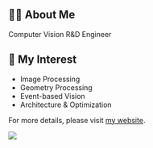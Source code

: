 ## 🧑‍💻 About Me
Computer Vision R&D Engineer

## 🔭 My Interest
- Image Processing
- Geometry Processing
- Event-based Vision
- Architecture & Optimization

For more details, please visit [my website](https://astaka-pe.github.io/).

![](https://git-hub-readme-stats-clone-chi.vercel.app/api?username=astaka-pe&theme=shadow_blue&rank_icon=github&count_private=true&include_all_commits=true&show_icons=true&card_width=500)

<!--
- 🔭 I’m currently working on ...
- 🌱 I’m currently learning ...
- 👯 I’m looking to collaborate on ...
- 🤔 I’m looking for help with ...
- 💬 Ask me about ...
- 📫 How to reach me: ...
- 😄 Pronouns: ...
- ⚡ Fun fact: ...
-->
<!--   <img src="http://github-profile-summary-cards.vercel.app/api/cards/profile-details?username=astaka-pe&theme=tokyonight" width="700"> -->
